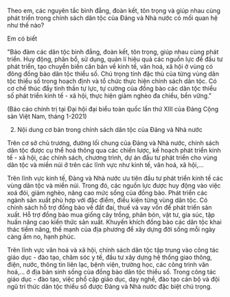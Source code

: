 Theo em, các nguyên tắc bình đẳng, đoàn kết, tôn trọng và giúp nhau cùng phát triển trong chính sách dân tộc của Đảng và Nhà nước có mối quan hệ như thế nào?

Em có biết

"Bảo đảm các dân tộc bình đẳng, đoàn kết, tôn trọng, giúp nhau cùng phát triển. Huy động, phân bổ, sử dụng, quản lí hiệu quả các nguồn lực để đầu tư phát triển, tạo chuyển biến căn bản về kinh tế, văn hoá, xã hội ở vùng có đông đồng bào dân tộc thiểu số. Chú trọng tính đặc thù của từng vùng dân tộc thiểu số trong hoạch định và tổ chức thực hiện chính sách dân tộc. Có cơ chế thúc đẩy tinh thần tự lực, tự cường của đồng bào các dân tộc thiểu số phát triển kinh tế - xã hội, thực hiện giảm nghèo đa chiều, bền vững."

(Báo cáo chính trị tại Đại hội đại biểu toàn quốc lần thứ XIII của Đảng Cộng sản Việt Nam, tháng 1-2021)

2. Nội dung cơ bản trong chính sách dân tộc của Đảng và Nhà nước

Trên cơ sở chủ trương, đường lối chung của Đảng và Nhà nước, chính sách dân tộc được cụ thể hoá thông qua các chiến lược, kế hoạch phát triển kinh tế - xã hội, các chính sách, chương trình, dự án đầu tư phát triển cho vùng dân tộc và miền núi ở trên các lĩnh vực như kinh tế, văn hoá, xã hội,...

Trên lĩnh vực kinh tế, Đảng và Nhà nước ưu tiên đầu tư phát triển kinh tế các vùng dân tộc và miền núi. Trong đó, các nguồn lực được huy động vào việc xoá đói, giảm nghèo, nâng cao mức sống của đồng bào. Phát triển các ngành sản xuất phù hợp với đặc điểm, điều kiện từng vùng dân tộc. Có chính sách hỗ trợ đồng bào về đất đai, thuế và vay vốn để phát triển sản xuất. Hỗ trợ đồng bào mua giống cây trồng, phân bón, vật tư, gia súc, tập huấn nâng cao kiến thức sản xuất. Khuyến khích đồng bào các dân tộc khai thác tiềm năng, thế mạnh của địa phương để xây dựng đời sống mỗi ngày càng ấm no, hạnh phúc.

Trên lĩnh vực văn hoá và xã hội, chính sách dân tộc tập trung vào công tác giáo dục - đào tạo, chăm sóc y tế, đầu tư xây dựng hệ thống giao thông, điện, nước, thông tin liên lạc, bệnh viện, trường học, các công trình văn hoá,... ở địa bàn sinh sống của đồng bào dân tộc thiểu số. Trong công tác giáo dục - đào tạo, việc phổ cập giáo dục, dạy nghề, đào tạo cán bộ và đội ngũ trí thức dân tộc thiểu số được Đảng và Nhà nước đặc biệt chú trọng.